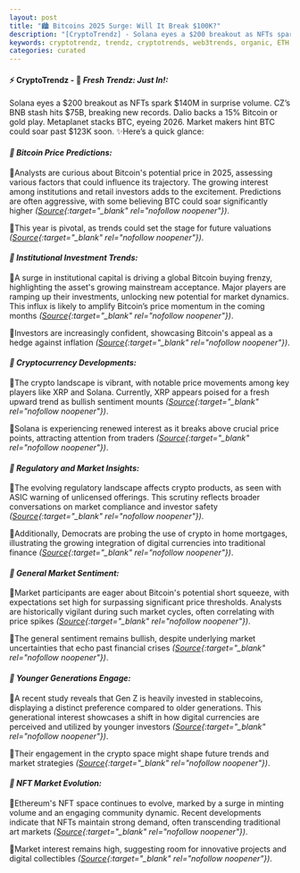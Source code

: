 ```yaml
---
layout: post
title: "🏙️ Bitcoins 2025 Surge: Will It Break $100K?"
description: "[CryptoTrendz] - Solana eyes a $200 breakout as NFTs spark $140M in surprise volume. CZ’s BNB stash hits $75B, breaking new records. Dalio backs a 15% Bitcoin or gold play. Metaplanet stacks BTC, eyeing 2026. Market makers hint BTC could soar past $123K soon."
keywords: cryptotrendz, trendz, cryptotrends, web3trends, organic, ETH, NFT, Bitcoin, Bank, Stablecoins, Crypto, Market
categories: curated
---
```


#### ⚡ CryptoTrendz - 📌 *Fresh Trendz: Just In!:*

Solana eyes a $200 breakout as NFTs spark $140M in surprise volume. CZ’s BNB stash hits $75B, breaking new records. Dalio backs a 15% Bitcoin or gold play. Metaplanet stacks BTC, eyeing 2026. Market makers hint BTC could soar past $123K soon. ✨Here’s a quick glance:


#### *🔖  Bitcoin Price Predictions:*  

🔹Analysts are curious about Bitcoin's potential price in 2025, assessing various factors that could influence its trajectory. The growing interest among institutions and retail investors adds to the excitement. Predictions are often aggressive, with some believing BTC could soar significantly higher *([Source](https://s.avyag.com/pz8l){:target="_blank" rel="nofollow noopener"})*.  

🔹This year is pivotal, as trends could set the stage for future valuations *([Source](https://s.avyag.com/13vh){:target="_blank" rel="nofollow noopener"})*.  

#### *🔖  Institutional Investment Trends:*  

🔹A surge in institutional capital is driving a global Bitcoin buying frenzy, highlighting the asset's growing mainstream acceptance. Major players are ramping up their investments, unlocking new potential for market dynamics. This influx is likely to amplify Bitcoin’s price momentum in the coming months *([Source](https://s.avyag.com/mr4s){:target="_blank" rel="nofollow noopener"})*.  

🔹Investors are increasingly confident, showcasing Bitcoin's appeal as a hedge against inflation *([Source](https://s.avyag.com/nc1x){:target="_blank" rel="nofollow noopener"})*.  

#### *🔖  Cryptocurrency Developments:*  

🔹The crypto landscape is vibrant, with notable price movements among key players like XRP and Solana. Currently, XRP appears poised for a fresh upward trend as bullish sentiment mounts *([Source](https://s.avyag.com/wrp3){:target="_blank" rel="nofollow noopener"})*.  

🔹Solana is experiencing renewed interest as it breaks above crucial price points, attracting attention from traders *([Source](https://s.avyag.com/toil){:target="_blank" rel="nofollow noopener"})*.  

#### *🔖  Regulatory and Market Insights:*  

🔹The evolving regulatory landscape affects crypto products, as seen with ASIC warning of unlicensed offerings. This scrutiny reflects broader conversations on market compliance and investor safety *([Source](https://s.avyag.com/z88p){:target="_blank" rel="nofollow noopener"})*.  

🔹Additionally, Democrats are probing the use of crypto in home mortgages, illustrating the growing integration of digital currencies into traditional finance *([Source](https://s.avyag.com/86bb){:target="_blank" rel="nofollow noopener"})*.  

#### *🔖  General Market Sentiment:*  

🔹Market participants are eager about Bitcoin's potential short squeeze, with expectations set high for surpassing significant price thresholds. Analysts are historically vigilant during such market cycles, often correlating with price spikes *([Source](https://s.avyag.com/azuz){:target="_blank" rel="nofollow noopener"})*.  

🔹The general sentiment remains bullish, despite underlying market uncertainties that echo past financial crises *([Source](https://s.avyag.com/4efc){:target="_blank" rel="nofollow noopener"})*.  

#### *🔖  Younger Generations Engage:*  

🔹A recent study reveals that Gen Z is heavily invested in stablecoins, displaying a distinct preference compared to older generations. This generational interest showcases a shift in how digital currencies are perceived and utilized by younger investors *([Source](https://s.avyag.com/buhe){:target="_blank" rel="nofollow noopener"})*.  

🔹Their engagement in the crypto space might shape future trends and market strategies *([Source](https://s.avyag.com/q2op){:target="_blank" rel="nofollow noopener"})*.  

#### *🔖  NFT Market Evolution:*  

🔹Ethereum's NFT space continues to evolve, marked by a surge in minting volume and an engaging community dynamic. Recent developments indicate that NFTs maintain strong demand, often transcending traditional art markets *([Source](https://s.avyag.com/oydh){:target="_blank" rel="nofollow noopener"})*.  

🔹Market interest remains high, suggesting room for innovative projects and digital collectibles *([Source](https://s.avyag.com/v5jt){:target="_blank" rel="nofollow noopener"})*.